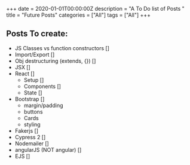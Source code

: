 +++
date = 2020-01-01T00:00:00Z
description = "A To Do list of Posts "
title = "Future Posts"
categories = ["All"]
tags = ["All"]
+++
## Posts To create:

* JS Classes vs function constructors \[\]
* Import/Export  \[\]
* Obj destructuring (extends, {})  \[\]
* JSX  \[\]
* React  \[\]
  * Setup  \[\]
  * Components  \[\]
  * State  \[\]
* Bootstrap  \[\]
  * margin/padding
  * buttons
  * Cards
  * styling
* Fakerjs  \[\]
* Cypress 2 \[\]
* Nodemailer \[\]
* angularJS (NOT angular) \[\]
* EJS \[\]